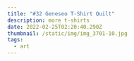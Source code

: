 ```yaml
---
title: "#32 Geneseo T-Shirt Quilt"
description: more t-shirts
date: 2022-02-25T02:20:40.290Z
thumbnail: /static/img/img_3701-10.jpg
tags:
  - art
---
```

